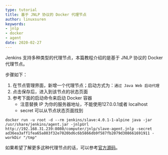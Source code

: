 ```yaml
---
type: tutorial
title: 基于 JNLP 协议的 Docker 代理节点
author: linuxsuren
keywords:
- jnlp
- docker
- agent
date: 2020-02-27
---
```


Jenkins 支持多种类型的代理节点，本篇教程介绍的是基于 JNLP 协议的 Docker 代理节点。

步骤如下：

1. 在节点管理界面，新增一个代理节点；启动方式为：`通过 Java Web 启动代理`
2. 点击保存后，进入到该节点的状态页面
3. 参考下面的启动命令来启动 Docker 容器
    * 注意替换 IP 为你的服务器地址，不能使用127.0.0.1或者 localhost
    * secret 可以从节点状态页面找到

```
docker run -u root -d --rm jenkins/slave:4.0.1-1-alpine java -jar /usr/share/jenkins/agent.jar -jnlpUrl http://192.168.31.239:8080/computer/jnlp/slave-agent.jnlp -secret ad36ea3aff1fea65a803f32e7020bd6c6b5866db9f587fb2079d308661691911 -workDir "/tmp"
```

如果希望了解更多这种代理节点的话，可以参考[官方源码](https://github.com/jenkinsci/docker-slave)。
